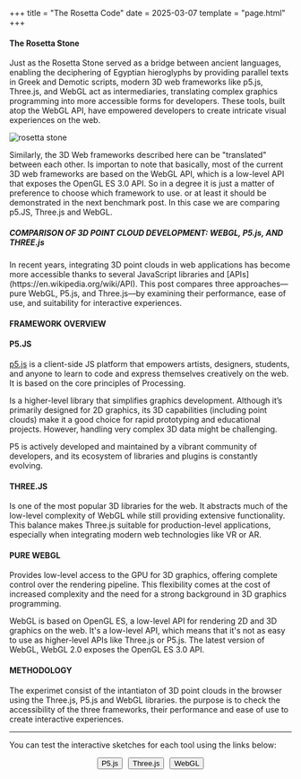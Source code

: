 +++
title = "The Rosetta Code"
date = 2025-03-07
template = "page.html"
+++

#### The Rosetta Stone

Just as the Rosetta Stone served as a bridge between ancient languages, enabling the deciphering of Egyptian hieroglyphs by providing parallel texts in Greek and Demotic scripts, modern 3D web frameworks like p5.js, Three.js, and WebGL act as intermediaries, translating complex graphics programming into more accessible forms for developers. These tools, built atop the WebGL API, have empowered developers to create intricate visual experiences on the web.

![rosetta stone](https://sketchplanations.com/_next/image?url=https%3A%2F%2Fimages.prismic.io%2Fsketchplanations%2Fec6046c3-6ec9-46ae-9625-53f2c12376bc_129239825802.jpg%3Fauto%3Dcompress%2Cformat&w=1080&q=75)

Similarly, the 3D Web frameworks described here can be "translated" between each other. Is importan to note that basically, most of the current 3D web frameworks are based on the WebGL API, which is a low-level API that exposes the OpenGL ES 3.0 API. So in a degree it is just a matter of preference to choose which framework to use. or at least it should be demonstrated in the next benchmark post. In this case we are comparing p5.JS, Three.js and WebGL.  


##### COMPARISON OF 3D POINT CLOUD DEVELOPMENT: WEBGL, P5.js, AND THREE.js
<p>In recent years, integrating 3D point clouds in web applications has become more accessible thanks to several JavaScript libraries and [APIs](https://en.wikipedia.org/wiki/API). This post compares three approaches—pure WebGL, P5.js, and Three.js—by examining their performance, ease of use, and suitability for interactive experiences.</p>

#### FRAMEWORK OVERVIEW 
#### P5.JS

[p5.js](https://github.com/processing/p5.js) is a client-side JS platform that empowers artists, designers, students, and anyone to learn to code and express themselves creatively on the web. It is based on the core principles of Processing.

Is a higher-level library that simplifies graphics development. Although it’s primarily designed for 2D graphics, its 3D capabilities (including point clouds) make it a good choice for rapid prototyping and educational projects. However, handling very complex 3D data might be challenging.

P5 is actively developed and maintained by a vibrant community of developers, and its ecosystem of libraries and plugins is constantly evolving.
#### THREE.JS

Is one of the most popular 3D libraries for the web. It abstracts much of the low-level complexity of WebGL while still providing extensive functionality. This balance makes Three.js suitable for production-level applications, especially when integrating modern web technologies like VR or AR.
#### PURE WEBGL

Provides low-level access to the GPU for 3D graphics, offering complete control over the rendering pipeline. This flexibility comes at the cost of increased complexity and the need for a strong background in 3D graphics programming.

WebGL is based on OpenGL ES, a low-level API for rendering 2D and 3D graphics on the web. It's a low-level API, which means that it's not as easy to use as higher-level APIs like Three.js or P5.js. The latest version of WebGL, WebGL 2.0 exposes the OpenGL ES 3.0 API.


#### METHODOLOGY
<p>The experimet consist of the intantiaton of 3D point clouds in the browser using the Three.js, P5.js and WebGL libraries. the purpose is to check the accessibility of the three frameworks, their performance and ease of use to create interactive experiences.
</p>
<hr>

You can test the interactive sketches for each tool using the links below:
<div class="button-container" style="display: flex; gap: 10px; justify-content: center; align-items: center;">
    <a href="https://aijs-code-editor-user-content.web.app/Jt0mD7CW0uQHkOj4GzIUIHLkc4h2/Projects/P5_WebCloud/index.html" target="_blank">
      <button style="margin: 0;">P5.js</button>
    </a>
    <a href="https://editor.p5js.org/jujpenabe/full/PzAJrh2a3" target="_blank">
      <button style="margin: 0;">Three.js</button>
    </a>
    <a href="https://editor.p5js.org/jujpenabe/full/O9QSgf-IM" target="_blank">
      <button style="margin: 0;">WebGL</button>
    </a>
</div>

